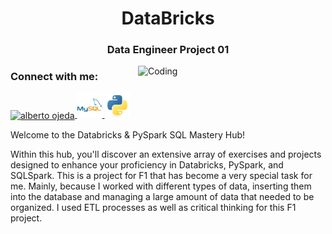 <h1 align="center"> DataBricks </h1>
<h3 align="center"> Data Engineer Project 01 </h3>
<img align="right" alt="Coding" width="300" src="https://media.giphy.com/media/Irb20yXtA2QStkUnrE/giphy.gif">


<h3 align="left">Connect with me:</h3>
<p align="left">
  <a href="https://www.linkedin.com/in/alberto-ojeda-02174b219/" target="_blank">
    <img align="center" src="https://raw.githubusercontent.com/rahuldkjain/github-profile-readme-generator/master/src/images/icons/Social/linked-in-alt.svg" alt="alberto ojeda" height="30" width="40" />
    <img src="https://raw.githubusercontent.com/devicons/devicon/master/icons/mysql/mysql-original-wordmark.svg" alt="mysql" width="40" height="40"/> </a> <a href="https://www.postgresql.org" target="_blank" rel="noreferrer">
    <img src="https://raw.githubusercontent.com/devicons/devicon/master/icons/python/python-original.svg" alt="python" width="40" height="40"/>
      
  </a>
</p>


Welcome to the Databricks & PySpark SQL Mastery Hub!

Within this hub, you'll discover an extensive array of exercises and projects designed to enhance your proficiency in Databricks, PySpark, and SQLSpark. This is a project for F1 that has become a very special task for me. Mainly, because I worked with different types of data, inserting them into the database and managing a large amount of data that needed to be organized. I used ETL processes as well as critical thinking for this F1 project.


